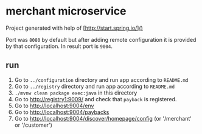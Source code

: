 merchant microservice
=====================

Project generated with help of [http://start.spring.io/]()

Port was `8080` by default but after adding remote configuration
 it is provided by that configuration.
 In result port is `9004`.

run
---

1. Go to `../configuration` directory and run app according to `README.md`
2. Go to `../registry` directory and run app according to `README.md`
3. `./mvnw clean package exec:java` in this directory
4. Go to [http://registry1:9009/]() and check that `payback` is registered.
5. Go to [http://localhost:9004/env]()
6. Go to [http://localhost:9004/paybacks]()
7. Go to [http://localhost:9004/discover/homepage/config]() (or '/merchant' or '/customer')
